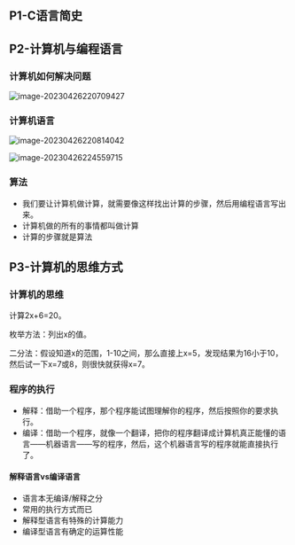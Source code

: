 ## P1-C语言简史

## P2-计算机与编程语言

### 计算机如何解决问题

![image-20230426220709427](.assets/2023年4月26日/image-20230426220709427.png)

### 计算机语言
![image-20230426220814042](.assets/2023年4月26日/image-20230426220814042.png)

![image-20230426224559715](.assets/2023年4月26日/image-20230426224559715.png)

### 算法

* 我们要让计算机做计算，就需要像这样找出计算的步骤，然后用编程语言写出来。
* 计算机做的所有的事情都叫做计算
* 计算的步骤就是算法

## P3-计算机的思维方式

### 计算机的思维

计算2x+6=20。

枚举方法：列出x的值。

二分法：假设知道x的范围，1-10之间，那么直接上x=5，发现结果为16小于10，然后试一下x=7或8，则很快就获得x=7。

### 程序的执行

* 解释：借助一个程序，那个程序能试图理解你的程序，然后按照你的要求执行。
* 编译：借助一个程序，就像一个翻译，把你的程序翻译成计算机真正能懂的语言——机器语言——写的程序，然后，这个机器语言写的程序就能直接执行了。

#### 解释语言vs编译语言

* 语言本无编译/解释之分
* 常用的执行方式而已
* 解释型语言有特殊的计算能力
* 编译型语言有确定的运算性能